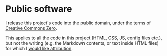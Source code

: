 Public software
===

I release this project's code into the public domain,
under the terms of [Creative Commons Zero](http://creativecommons.org/publicdomain/zero/1.0/).

This applies to all the code in this project (HTML, CSS, JS, config files etc.),
but not the writing (e.g. the Markdown contents, or text inside HTML files)
for which I [would like attribution](http://creativecommons.org/licenses/by/4.0/).

